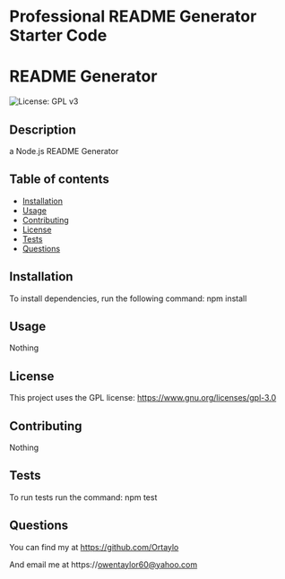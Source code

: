 # Professional README Generator Starter Code

# README Generator
![License: GPL v3](https://img.shields.io/badge/License-GPLv3-blue.svg)
## Description 
a Node.js README Generator


## Table of contents

- [Installation](#installation)
- [Usage](#usage)
- [Contributing](#contributing)
- [License](#license)
- [Tests](#tests)
- [Questions](#questions)

## Installation 
 To install dependencies, run the following command: npm install

    
## Usage
Nothing 
## License
This project uses the GPL license:  https://www.gnu.org/licenses/gpl-3.0 
## Contributing
Nothing 
## Tests
 To run tests run the command: npm test 
## Questions
 You can find my at https://github.com/Ortaylo

 And email me at https://owentaylor60@yahoo.com